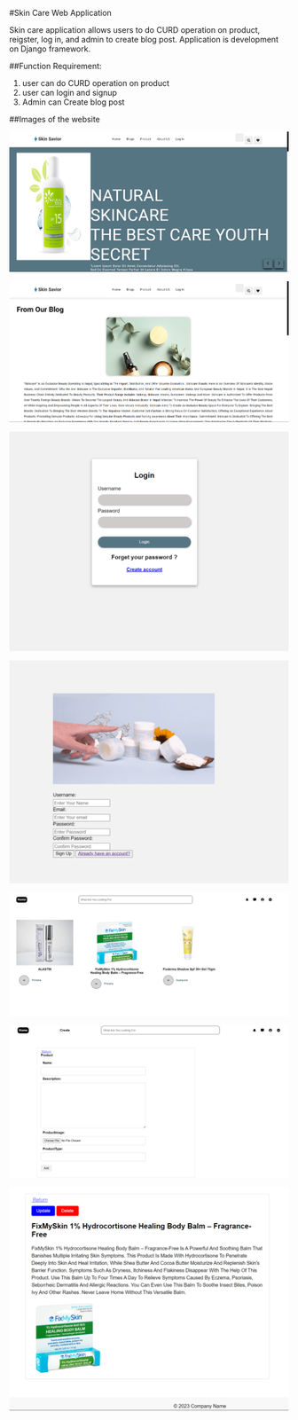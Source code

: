 #Skin Care Web Application

Skin care application allows users to do CURD operation on product, reigster, log in, and admin to create blog post.
Application is development on Django framework.

##Function Requirement:
1. user can do CURD operation on product
2. user can login and signup
3. Admin can Create blog post

##Images of the website

![alt text](image.png)

![alt text](image-1.png)

![alt text](image-2.png)

![alt text](image-3.png)

![alt text](image-4.png)

![alt text](image-5.png)

![alt text](image-6.png)
